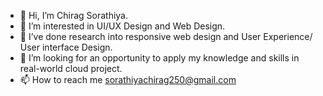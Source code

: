 - 👋 Hi, I’m Chirag Sorathiya.
- 👀 I’m interested in UI/UX Design and Web Design.
- 🌱 I’ve done research into responsive web design and User Experience/ User interface Design.
- 💞️ I’m looking for an opportunity to apply my knowledge and skills in real-world cloud project.
- 📫 How to reach me sorathiyachirag250@gmail.com

<!---
cMs-Chirag/cMs-Chirag is a ✨ special ✨ repository because its `README.md` (this file) appears on your GitHub profile.
You can click the Preview link to take a look at your changes.
--->
